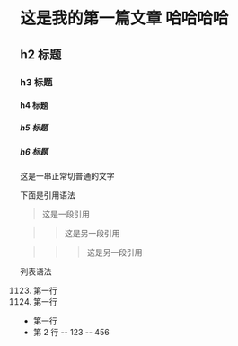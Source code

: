 # 这是我的第一篇文章 哈哈哈哈

## h2 标题

### h3 标题

#### h4 标题

##### h5 标题

##### h6 标题

这是一串正常切普通的文字

下面是引用语法

> 这是一段引用

> > 这是另一段引用

> > > 这是另一段引用

列表语法

1123. 第一行
1124. 第一行

- 第一行
- 第 2 行
  -- 123
  -- 456
